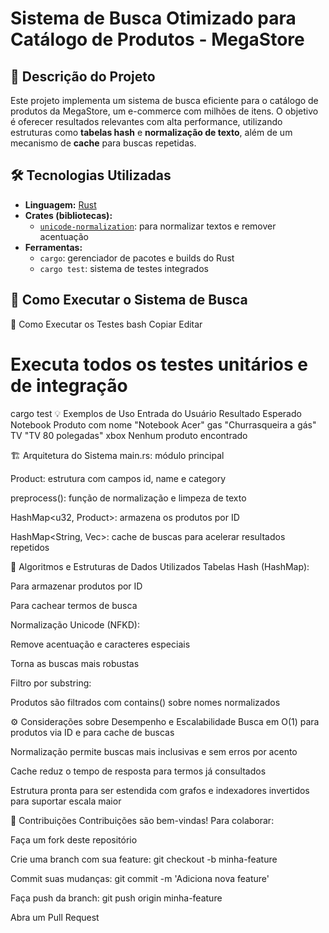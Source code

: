 # Sistema de Busca Otimizado para Catálogo de Produtos - MegaStore

## 📘 Descrição do Projeto

Este projeto implementa um sistema de busca eficiente para o catálogo de produtos da MegaStore, um e-commerce com milhões de itens. O objetivo é oferecer resultados relevantes com alta performance, utilizando estruturas como **tabelas hash** e **normalização de texto**, além de um mecanismo de **cache** para buscas repetidas.

## 🛠 Tecnologias Utilizadas

- **Linguagem:** [Rust](https://www.rust-lang.org/)
- **Crates (bibliotecas):**
  - [`unicode-normalization`](https://docs.rs/unicode-normalization): para normalizar textos e remover acentuação
- **Ferramentas:**
  - `cargo`: gerenciador de pacotes e builds do Rust
  - `cargo test`: sistema de testes integrados

## 🚀 Como Executar o Sistema de Busca




🧪 Como Executar os Testes
bash
Copiar
Editar
# Executa todos os testes unitários e de integração
cargo test
💡 Exemplos de Uso
Entrada do Usuário	Resultado Esperado
Notebook	Produto com nome "Notebook Acer"
gas	"Churrasqueira a gás"
TV	"TV 80 polegadas"
xbox	Nenhum produto encontrado

🏗 Arquitetura do Sistema
main.rs: módulo principal

Product: estrutura com campos id, name e category

preprocess(): função de normalização e limpeza de texto

HashMap<u32, Product>: armazena os produtos por ID

HashMap<String, Vec<u32>>: cache de buscas para acelerar resultados repetidos

🧠 Algoritmos e Estruturas de Dados Utilizados
Tabelas Hash (HashMap):

Para armazenar produtos por ID

Para cachear termos de busca

Normalização Unicode (NFKD):

Remove acentuação e caracteres especiais

Torna as buscas mais robustas

Filtro por substring:

Produtos são filtrados com contains() sobre nomes normalizados

⚙️ Considerações sobre Desempenho e Escalabilidade
Busca em O(1) para produtos via ID e para cache de buscas

Normalização permite buscas mais inclusivas e sem erros por acento

Cache reduz o tempo de resposta para termos já consultados

Estrutura pronta para ser estendida com grafos e indexadores invertidos para suportar escala maior

🤝 Contribuições
Contribuições são bem-vindas! Para colaborar:

Faça um fork deste repositório

Crie uma branch com sua feature: git checkout -b minha-feature

Commit suas mudanças: git commit -m 'Adiciona nova feature'

Faça push da branch: git push origin minha-feature

Abra um Pull Request
